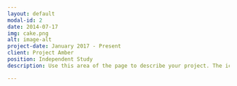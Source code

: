 ```yaml
---
layout: default
modal-id: 2
date: 2014-07-17
img: cake.png
alt: image-alt
project-date: January 2017 - Present
client: Project Amber
position: Independent Study
description: Use this area of the page to describe your project. The icon above is part of a free icon set by <a href="https://sellfy.com/p/8Q9P/jV3VZ/">Flat Icons</a>. On their website, you can download their free set with 16 icons, or you can purchase the entire set with 146 icons for only $12!

---
```

